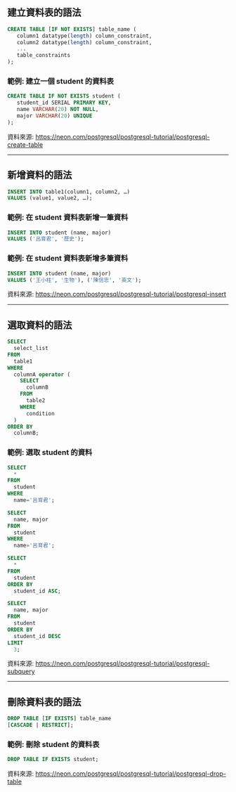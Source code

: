 ## 建立資料表的語法

```sql
CREATE TABLE [IF NOT EXISTS] table_name (
   column1 datatype(length) column_constraint,
   column2 datatype(length) column_constraint,
   ...
   table_constraints
);
```

### 範例: 建立一個 student 的資料表

```sql
CREATE TABLE IF NOT EXISTS student (
   student_id SERIAL PRIMARY KEY,
   name VARCHAR(20) NOT NULL,
   major VARCHAR(20) UNIQUE
);
```

資料來源: https://neon.com/postgresql/postgresql-tutorial/postgresql-create-table

---

## 新增資料的語法

```sql
INSERT INTO table1(column1, column2, …)
VALUES (value1, value2, …);
```

### 範例: 在 student 資料表新增一筆資料

```sql
INSERT INTO student (name, major)
VALUES ('呂育君', '歷史');
```

### 範例: 在 student 資料表新增多筆資料

```sql
INSERT INTO student (name, major)
VALUES ('王小柱', '生物'), ('陳信忠', '英文');
```

資料來源: https://neon.com/postgresql/postgresql-tutorial/postgresql-insert

---

## 選取資料的語法

```sql
SELECT
  select_list
FROM
  table1
WHERE
  columnA operator (
    SELECT
      columnB
    FROM
      table2
    WHERE
      condition
  )
ORDER BY
  columnB;
```

### 範例: 選取 student 的資料

```sql
SELECT
  *
FROM
  student
WHERE
  name='呂育君';
```
```sql
SELECT
  name, major
FROM
  student
WHERE
  name='呂育君';
```
```sql
SELECT
  *
FROM
  student
ORDER BY
  student_id ASC;
```
```sql
SELECT
  name, major
FROM
  student
ORDER BY
  student_id DESC
LIMIT
  3;
```

資料來源: https://neon.com/postgresql/postgresql-tutorial/postgresql-subquery

---

## 刪除資料表的語法

```sql
DROP TABLE [IF EXISTS] table_name
[CASCADE | RESTRICT];
```

### 範例: 刪除 student 的資料表

```sql
DROP TABLE IF EXISTS student;
```

資料來源: https://neon.com/postgresql/postgresql-tutorial/postgresql-drop-table